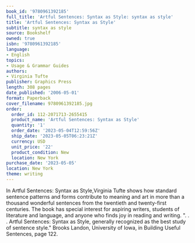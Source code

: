 ```yaml
---
book_id: '9780961392185'
full_title: 'Artful Sentences: Syntax as Style: syntax as style'
title: 'Artful Sentences: Syntax as Style'
subtitle: syntax as style
source: Bookshelf
owned: true
isbn: '9780961392185'
language:
- English
topics:
- Usage & Grammar Guides
authors:
- Virginia Tufte
publisher: Graphics Press
length: 308 pages
date_published: '2006-05-01'
format: Paperback
cover_filename: 9780961392185.jpg
order:
  order_id: 112-2071713-2655415
  product_name: 'Artful Sentences: Syntax as Style'
  quantity: '1'
  order_date: '2023-05-04T12:59:56Z'
  ship_date: '2023-05-05T06:23:21Z'
  currency: USD
  unit_price: '22'
  product_condition: New
  location: New York
purchase_date: '2023-05-05'
location: New York
theme: writing
---
```

In Artful Sentences: Syntax as Style,Virginia Tufte shows how standard sentence patterns and forms contribute to meaning and art in more than a thousand wonderful sentences from the twentieth and twenty-first centuries. The book has special interest for aspiring writers, students of literature and language, and anyone who finds joy in reading and writing.
". . . Artful Sentences: Syntax as Style, generally recognized as the best study of sentence style." Brooks Landon, University of Iowa, in Building Useful Sentences, page 122.

